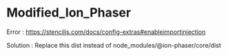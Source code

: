 ﻿# Modified_Ion_Phaser

Error : https://stenciljs.com/docs/config-extras#enableimportinjection

Solution : Replace this dist instead of node_modules/@ion-phaser/core/dist
